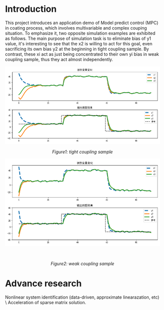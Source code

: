# Introduction
This project introduces an application demo of Model predict control (MPC) in coating process, which involves multivariable and complex couping situation. To emphasize it, two opposite simulation examples are exhibited as follows. The main purpose of simulation task is to eliminate bias of y1 value, it's interesting to see that the x2 is willing to act for this goal, even sacrificing its own bias y2 at the beginning in tight coupling sample. By contrast, these xi act as just being concentrated to their own yi bias in weak coupling sample, thus they act almost independently. 

<div align="center">
  <img src="images/TightCouplingResult.png" alt="TightCouplingResult" style="width: 650px; height: auto;"/>

  *Figure1: tight coupling sample*
</div>

<div align="center">
  <img src="images/WeakCouplingResult.png" alt="WeakCouplingResult" style="width: 650px; height: auto;"/>

<br>  <!-- 这是空行间隔 -->

  *Figure2: weak coupling sample*
</div>


# Advance research
Nonlinear system identification (data-driven, approximate linearazation, etc) \ Acceleration of sparse matrix solution.
